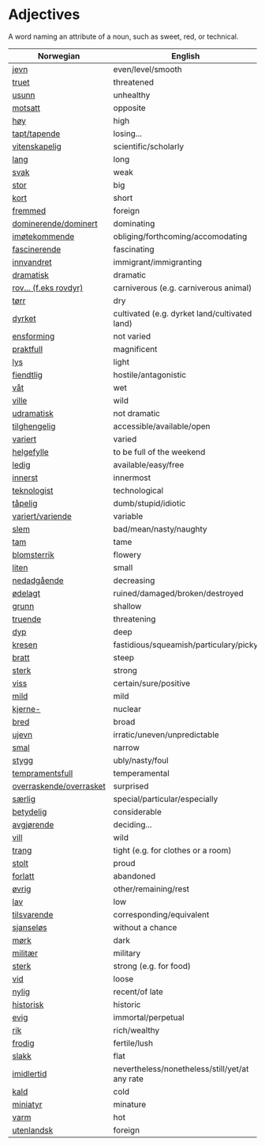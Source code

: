 # Adjectives

A word naming an attribute of a noun, such as sweet, red, or technical.

| Norwegian | English |
| --- | --- |
| [jevn](https://www.ordnett.no/search?language=no&phrase=jevn) | even/level/smooth |
| [truet](https://www.ordnett.no/search?language=no&phrase=truet) | threatened |
| [usunn](https://www.ordnett.no/search?language=no&phrase=usunn) | unhealthy |
| [motsatt](https://www.ordnett.no/search?language=no&phrase=motsatt) | opposite |
| [høy](https://www.ordnett.no/search?language=no&phrase=høy) | high |
| [tapt/tapende](https://www.ordnett.no/search?language=no&phrase=tapt/tapende) | losing... |
| [vitenskapelig](https://www.ordnett.no/search?language=no&phrase=vitenskapelig) | scientific/scholarly |
| [lang](https://www.ordnett.no/search?language=no&phrase=lang) | long |
| [svak](https://www.ordnett.no/search?language=no&phrase=svak) | weak |
| [stor](https://www.ordnett.no/search?language=no&phrase=stor) | big |
| [kort](https://www.ordnett.no/search?language=no&phrase=kort) | short |
| [fremmed](https://www.ordnett.no/search?language=no&phrase=fremmed) | foreign |
| [dominerende/dominert](https://www.ordnett.no/search?language=no&phrase=dominerende/dominert) | dominating |
| [imøtekommende](https://www.ordnett.no/search?language=no&phrase=imøtekommende) | obliging/forthcoming/accomodating |
| [fascinerende](https://www.ordnett.no/search?language=no&phrase=fascinerende) | fascinating |
| [innvandret](https://www.ordnett.no/search?language=no&phrase=innvandret) | immigrant/immigranting |
| [dramatisk](https://www.ordnett.no/search?language=no&phrase=dramatisk) | dramatic |
| [rov... (f.eks rovdyr)](https://www.ordnett.no/search?language=no&phrase=rov...%20(f.eks%20rovdyr)) | carniverous (e.g. carniverous animal) |
| [tørr](https://www.ordnett.no/search?language=no&phrase=tørr) | dry |
| [dyrket](https://www.ordnett.no/search?language=no&phrase=dyrket) | cultivated (e.g. dyrket land/cultivated land) |
| [ensforming](https://www.ordnett.no/search?language=no&phrase=ensforming) | not varied |
| [praktfull](https://www.ordnett.no/search?language=no&phrase=praktfull) | magnificent |
| [lys](https://www.ordnett.no/search?language=no&phrase=lys) | light |
| [fiendtlig](https://www.ordnett.no/search?language=no&phrase=fiendtlig) | hostile/antagonistic |
| [våt](https://www.ordnett.no/search?language=no&phrase=våt) | wet |
| [ville](https://www.ordnett.no/search?language=no&phrase=ville) | wild |
| [udramatisk](https://www.ordnett.no/search?language=no&phrase=udramatisk) | not dramatic |
| [tilghengelig](https://www.ordnett.no/search?language=no&phrase=tilghengelig) | accessible/available/open |
| [variert](https://www.ordnett.no/search?language=no&phrase=variert) | varied |
| [helgefylle](https://www.ordnett.no/search?language=no&phrase=helgefylle) | to be full of the weekend |
| [ledig](https://www.ordnett.no/search?language=no&phrase=ledig) | available/easy/free |
| [innerst](https://www.ordnett.no/search?language=no&phrase=innerst) | innermost |
| [teknologist](https://www.ordnett.no/search?language=no&phrase=teknologist) | technological |
| [tåpelig](https://www.ordnett.no/search?language=no&phrase=tåpelig) | dumb/stupid/idiotic |
| [variert/variende](https://www.ordnett.no/search?language=no&phrase=variert/variende) | variable |
| [slem](https://www.ordnett.no/search?language=no&phrase=slem) | bad/mean/nasty/naughty |
| [tam](https://www.ordnett.no/search?language=no&phrase=tam) | tame |
| [blomsterrik](https://www.ordnett.no/search?language=no&phrase=blomsterrik) | flowery |
| [liten](https://www.ordnett.no/search?language=no&phrase=liten) | small |
| [nedadgående](https://www.ordnett.no/search?language=no&phrase=nedadgående) | decreasing |
| [ødelagt](https://www.ordnett.no/search?language=no&phrase=ødelagt) | ruined/damaged/broken/destroyed |
| [grunn](https://www.ordnett.no/search?language=no&phrase=grunn) | shallow |
| [truende](https://www.ordnett.no/search?language=no&phrase=truende) | threatening |
| [dyp](https://www.ordnett.no/search?language=no&phrase=dyp) | deep |
| [kresen](https://www.ordnett.no/search?language=no&phrase=kresen) | fastidious/squeamish/particulary/picky |
| [bratt](https://www.ordnett.no/search?language=no&phrase=bratt) | steep |
| [sterk](https://www.ordnett.no/search?language=no&phrase=sterk) | strong |
| [viss](https://www.ordnett.no/search?language=no&phrase=viss) | certain/sure/positive |
| [mild](https://www.ordnett.no/search?language=no&phrase=mild) | mild |
| [kjerne-](https://www.ordnett.no/search?language=no&phrase=kjerne-) | nuclear |
| [bred](https://www.ordnett.no/search?language=no&phrase=bred) | broad |
| [ujevn](https://www.ordnett.no/search?language=no&phrase=ujevn) | irratic/uneven/unpredictable |
| [smal](https://www.ordnett.no/search?language=no&phrase=smal) | narrow |
| [stygg](https://www.ordnett.no/search?language=no&phrase=stygg) | ubly/nasty/foul |
| [tempramentsfull](https://www.ordnett.no/search?language=no&phrase=tempramentsfull) | temperamental |
| [overraskende/overrasket](https://www.ordnett.no/search?language=no&phrase=overraskende/overrasket) | surprised |
| [særlig](https://www.ordnett.no/search?language=no&phrase=særlig) | special/particular/especially |
| [betydelig](https://www.ordnett.no/search?language=no&phrase=betydelig) | considerable |
| [avgjørende](https://www.ordnett.no/search?language=no&phrase=avgjørende) | deciding... |
| [vill](https://www.ordnett.no/search?language=no&phrase=vill) | wild |
| [trang](https://www.ordnett.no/search?language=no&phrase=trang) | tight (e.g. for clothes or a room) |
| [stolt](https://www.ordnett.no/search?language=no&phrase=stolt) | proud |
| [forlatt](https://www.ordnett.no/search?language=no&phrase=forlatt) | abandoned |
| [øvrig](https://www.ordnett.no/search?language=no&phrase=øvrig) | other/remaining/rest |
| [lav](https://www.ordnett.no/search?language=no&phrase=lav) | low |
| [tilsvarende](https://www.ordnett.no/search?language=no&phrase=tilsvarende) | corresponding/equivalent |
| [sjanseløs](https://www.ordnett.no/search?language=no&phrase=sjanseløs) | without a chance |
| [mørk](https://www.ordnett.no/search?language=no&phrase=mørk) | dark |
| [militær](https://www.ordnett.no/search?language=no&phrase=militær) | military |
| [sterk](https://www.ordnett.no/search?language=no&phrase=sterk) | strong (e.g. for food) |
| [vid](https://www.ordnett.no/search?language=no&phrase=vid) | loose |
| [nylig](https://www.ordnett.no/search?language=no&phrase=nylig) | recent/of late |
| [historisk](https://www.ordnett.no/search?language=no&phrase=historisk) | historic |
| [evig](https://www.ordnett.no/search?language=no&phrase=evig) | immortal/perpetual |
| [rik](https://www.ordnett.no/search?language=no&phrase=rik) | rich/wealthy |
| [frodig](https://www.ordnett.no/search?language=no&phrase=frodig) | fertile/lush |
| [slakk](https://www.ordnett.no/search?language=no&phrase=slakk) | flat |
| [imidlertid](https://www.ordnett.no/search?language=no&phrase=imidlertid) | nevertheless/nonetheless/still/yet/at any rate |
| [kald](https://www.ordnett.no/search?language=no&phrase=kald) | cold |
| [miniatyr](https://www.ordnett.no/search?language=no&phrase=miniatyr) | minature |
| [varm](https://www.ordnett.no/search?language=no&phrase=varm) | hot |
| [utenlandsk](https://www.ordnett.no/search?language=no&phrase=utenlandsk) | foreign |

